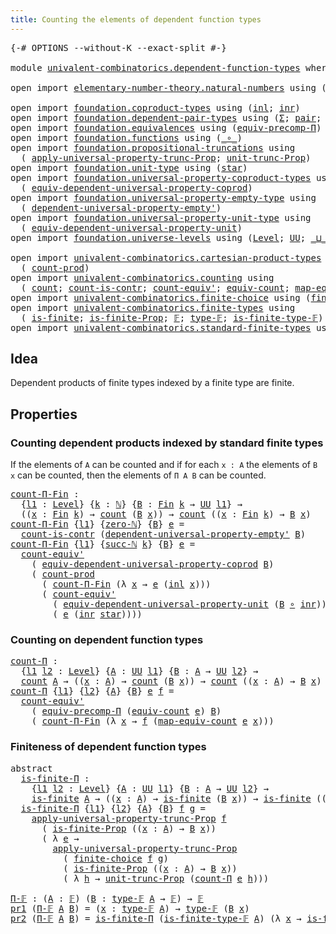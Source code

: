 ```yaml
---
title: Counting the elements of dependent function types
---
```


<pre class="Agda"><a id="75" class="Symbol">{-#</a> <a id="79" class="Keyword">OPTIONS</a> <a id="87" class="Pragma">--without-K</a> <a id="99" class="Pragma">--exact-split</a> <a id="113" class="Symbol">#-}</a>

<a id="118" class="Keyword">module</a> <a id="125" href="univalent-combinatorics.dependent-function-types.html" class="Module">univalent-combinatorics.dependent-function-types</a> <a id="174" class="Keyword">where</a>

<a id="181" class="Keyword">open</a> <a id="186" class="Keyword">import</a> <a id="193" href="elementary-number-theory.natural-numbers.html" class="Module">elementary-number-theory.natural-numbers</a> <a id="234" class="Keyword">using</a> <a id="240" class="Symbol">(</a><a id="241" href="elementary-number-theory.natural-numbers.html#1444" class="Datatype">ℕ</a><a id="242" class="Symbol">;</a> <a id="244" href="elementary-number-theory.natural-numbers.html#1465" class="InductiveConstructor">zero-ℕ</a><a id="250" class="Symbol">;</a> <a id="252" href="elementary-number-theory.natural-numbers.html#1478" class="InductiveConstructor">succ-ℕ</a><a id="258" class="Symbol">)</a>

<a id="261" class="Keyword">open</a> <a id="266" class="Keyword">import</a> <a id="273" href="foundation.coproduct-types.html" class="Module">foundation.coproduct-types</a> <a id="300" class="Keyword">using</a> <a id="306" class="Symbol">(</a><a id="307" href="foundation.coproduct-types.html#1239" class="InductiveConstructor">inl</a><a id="310" class="Symbol">;</a> <a id="312" href="foundation.coproduct-types.html#1262" class="InductiveConstructor">inr</a><a id="315" class="Symbol">)</a>
<a id="317" class="Keyword">open</a> <a id="322" class="Keyword">import</a> <a id="329" href="foundation.dependent-pair-types.html" class="Module">foundation.dependent-pair-types</a> <a id="361" class="Keyword">using</a> <a id="367" class="Symbol">(</a><a id="368" href="foundation-core.dependent-pair-types.html#502" class="Record">Σ</a><a id="369" class="Symbol">;</a> <a id="371" href="foundation-core.dependent-pair-types.html#575" class="InductiveConstructor">pair</a><a id="375" class="Symbol">;</a> <a id="377" href="foundation-core.dependent-pair-types.html#592" class="Field">pr1</a><a id="380" class="Symbol">;</a> <a id="382" href="foundation-core.dependent-pair-types.html#604" class="Field">pr2</a><a id="385" class="Symbol">)</a>
<a id="387" class="Keyword">open</a> <a id="392" class="Keyword">import</a> <a id="399" href="foundation.equivalences.html" class="Module">foundation.equivalences</a> <a id="423" class="Keyword">using</a> <a id="429" class="Symbol">(</a><a id="430" href="foundation.equivalences.html#7302" class="Function">equiv-precomp-Π</a><a id="445" class="Symbol">)</a>
<a id="447" class="Keyword">open</a> <a id="452" class="Keyword">import</a> <a id="459" href="foundation.functions.html" class="Module">foundation.functions</a> <a id="480" class="Keyword">using</a> <a id="486" class="Symbol">(</a><a id="487" href="foundation-core.functions.html#407" class="Function Operator">_∘_</a><a id="490" class="Symbol">)</a>
<a id="492" class="Keyword">open</a> <a id="497" class="Keyword">import</a> <a id="504" href="foundation.propositional-truncations.html" class="Module">foundation.propositional-truncations</a> <a id="541" class="Keyword">using</a>
  <a id="549" class="Symbol">(</a> <a id="551" href="foundation.propositional-truncations.html#5581" class="Function">apply-universal-property-trunc-Prop</a><a id="586" class="Symbol">;</a> <a id="588" href="foundation.propositional-truncations.html#2096" class="Function">unit-trunc-Prop</a><a id="603" class="Symbol">)</a>
<a id="605" class="Keyword">open</a> <a id="610" class="Keyword">import</a> <a id="617" href="foundation.unit-type.html" class="Module">foundation.unit-type</a> <a id="638" class="Keyword">using</a> <a id="644" class="Symbol">(</a><a id="645" href="foundation.unit-type.html#999" class="InductiveConstructor">star</a><a id="649" class="Symbol">)</a>
<a id="651" class="Keyword">open</a> <a id="656" class="Keyword">import</a> <a id="663" href="foundation.universal-property-coproduct-types.html" class="Module">foundation.universal-property-coproduct-types</a> <a id="709" class="Keyword">using</a>
  <a id="717" class="Symbol">(</a> <a id="719" href="foundation.universal-property-coproduct-types.html#1636" class="Function">equiv-dependent-universal-property-coprod</a><a id="760" class="Symbol">)</a>
<a id="762" class="Keyword">open</a> <a id="767" class="Keyword">import</a> <a id="774" href="foundation.universal-property-empty-type.html" class="Module">foundation.universal-property-empty-type</a> <a id="815" class="Keyword">using</a>
  <a id="823" class="Symbol">(</a> <a id="825" href="foundation.universal-property-empty-type.html#2261" class="Function">dependent-universal-property-empty&#39;</a><a id="860" class="Symbol">)</a>
<a id="862" class="Keyword">open</a> <a id="867" class="Keyword">import</a> <a id="874" href="foundation.universal-property-unit-type.html" class="Module">foundation.universal-property-unit-type</a> <a id="914" class="Keyword">using</a>
  <a id="922" class="Symbol">(</a> <a id="924" href="foundation.universal-property-unit-type.html#1728" class="Function">equiv-dependent-universal-property-unit</a><a id="963" class="Symbol">)</a>
<a id="965" class="Keyword">open</a> <a id="970" class="Keyword">import</a> <a id="977" href="foundation.universe-levels.html" class="Module">foundation.universe-levels</a> <a id="1004" class="Keyword">using</a> <a id="1010" class="Symbol">(</a><a id="1011" href="Agda.Primitive.html#597" class="Postulate">Level</a><a id="1016" class="Symbol">;</a> <a id="1018" href="foundation-core.universe-levels.html#222" class="Primitive">UU</a><a id="1020" class="Symbol">;</a> <a id="1022" href="Agda.Primitive.html#810" class="Primitive Operator">_⊔_</a><a id="1025" class="Symbol">)</a>

<a id="1028" class="Keyword">open</a> <a id="1033" class="Keyword">import</a> <a id="1040" href="univalent-combinatorics.cartesian-product-types.html" class="Module">univalent-combinatorics.cartesian-product-types</a> <a id="1088" class="Keyword">using</a>
  <a id="1096" class="Symbol">(</a> <a id="1098" href="univalent-combinatorics.cartesian-product-types.html#3160" class="Function">count-prod</a><a id="1108" class="Symbol">)</a>
<a id="1110" class="Keyword">open</a> <a id="1115" class="Keyword">import</a> <a id="1122" href="univalent-combinatorics.counting.html" class="Module">univalent-combinatorics.counting</a> <a id="1155" class="Keyword">using</a>
  <a id="1163" class="Symbol">(</a> <a id="1165" href="univalent-combinatorics.counting.html#1759" class="Function">count</a><a id="1170" class="Symbol">;</a> <a id="1172" href="univalent-combinatorics.counting.html#4602" class="Function">count-is-contr</a><a id="1186" class="Symbol">;</a> <a id="1188" href="univalent-combinatorics.counting.html#3288" class="Function">count-equiv&#39;</a><a id="1200" class="Symbol">;</a> <a id="1202" href="univalent-combinatorics.counting.html#1956" class="Function">equiv-count</a><a id="1213" class="Symbol">;</a> <a id="1215" href="univalent-combinatorics.counting.html#2030" class="Function">map-equiv-count</a><a id="1230" class="Symbol">)</a>
<a id="1232" class="Keyword">open</a> <a id="1237" class="Keyword">import</a> <a id="1244" href="univalent-combinatorics.finite-choice.html" class="Module">univalent-combinatorics.finite-choice</a> <a id="1282" class="Keyword">using</a> <a id="1288" class="Symbol">(</a><a id="1289" href="univalent-combinatorics.finite-choice.html#3761" class="Function">finite-choice</a><a id="1302" class="Symbol">)</a>
<a id="1304" class="Keyword">open</a> <a id="1309" class="Keyword">import</a> <a id="1316" href="univalent-combinatorics.finite-types.html" class="Module">univalent-combinatorics.finite-types</a> <a id="1353" class="Keyword">using</a>
  <a id="1361" class="Symbol">(</a> <a id="1363" href="univalent-combinatorics.finite-types.html#3715" class="Function">is-finite</a><a id="1372" class="Symbol">;</a> <a id="1374" href="univalent-combinatorics.finite-types.html#3624" class="Function">is-finite-Prop</a><a id="1388" class="Symbol">;</a> <a id="1390" href="univalent-combinatorics.finite-types.html#4106" class="Function">𝔽</a><a id="1391" class="Symbol">;</a> <a id="1393" href="univalent-combinatorics.finite-types.html#4154" class="Function">type-𝔽</a><a id="1399" class="Symbol">;</a> <a id="1401" href="univalent-combinatorics.finite-types.html#4205" class="Function">is-finite-type-𝔽</a><a id="1417" class="Symbol">)</a>
<a id="1419" class="Keyword">open</a> <a id="1424" class="Keyword">import</a> <a id="1431" href="univalent-combinatorics.standard-finite-types.html" class="Module">univalent-combinatorics.standard-finite-types</a> <a id="1477" class="Keyword">using</a> <a id="1483" class="Symbol">(</a><a id="1484" href="univalent-combinatorics.standard-finite-types.html#2085" class="Function">Fin</a><a id="1487" class="Symbol">)</a>
</pre>
## Idea

Dependent products of finite types indexed by a finite type are finite.

## Properties

### Counting dependent products indexed by standard finite types

If the elements of `A` can be counted and if for each `x : A` the elements of `B x` can be counted, then the elements of `Π A B` can be counted.

<pre class="Agda"><a id="count-Π-Fin"></a><a id="1811" href="univalent-combinatorics.dependent-function-types.html#1811" class="Function">count-Π-Fin</a> <a id="1823" class="Symbol">:</a>
  <a id="1827" class="Symbol">{</a><a id="1828" href="univalent-combinatorics.dependent-function-types.html#1828" class="Bound">l1</a> <a id="1831" class="Symbol">:</a> <a id="1833" href="Agda.Primitive.html#597" class="Postulate">Level</a><a id="1838" class="Symbol">}</a> <a id="1840" class="Symbol">{</a><a id="1841" href="univalent-combinatorics.dependent-function-types.html#1841" class="Bound">k</a> <a id="1843" class="Symbol">:</a> <a id="1845" href="elementary-number-theory.natural-numbers.html#1444" class="Datatype">ℕ</a><a id="1846" class="Symbol">}</a> <a id="1848" class="Symbol">{</a><a id="1849" href="univalent-combinatorics.dependent-function-types.html#1849" class="Bound">B</a> <a id="1851" class="Symbol">:</a> <a id="1853" href="univalent-combinatorics.standard-finite-types.html#2085" class="Function">Fin</a> <a id="1857" href="univalent-combinatorics.dependent-function-types.html#1841" class="Bound">k</a> <a id="1859" class="Symbol">→</a> <a id="1861" href="foundation-core.universe-levels.html#222" class="Primitive">UU</a> <a id="1864" href="univalent-combinatorics.dependent-function-types.html#1828" class="Bound">l1</a><a id="1866" class="Symbol">}</a> <a id="1868" class="Symbol">→</a>
  <a id="1872" class="Symbol">((</a><a id="1874" href="univalent-combinatorics.dependent-function-types.html#1874" class="Bound">x</a> <a id="1876" class="Symbol">:</a> <a id="1878" href="univalent-combinatorics.standard-finite-types.html#2085" class="Function">Fin</a> <a id="1882" href="univalent-combinatorics.dependent-function-types.html#1841" class="Bound">k</a><a id="1883" class="Symbol">)</a> <a id="1885" class="Symbol">→</a> <a id="1887" href="univalent-combinatorics.counting.html#1759" class="Function">count</a> <a id="1893" class="Symbol">(</a><a id="1894" href="univalent-combinatorics.dependent-function-types.html#1849" class="Bound">B</a> <a id="1896" href="univalent-combinatorics.dependent-function-types.html#1874" class="Bound">x</a><a id="1897" class="Symbol">))</a> <a id="1900" class="Symbol">→</a> <a id="1902" href="univalent-combinatorics.counting.html#1759" class="Function">count</a> <a id="1908" class="Symbol">((</a><a id="1910" href="univalent-combinatorics.dependent-function-types.html#1910" class="Bound">x</a> <a id="1912" class="Symbol">:</a> <a id="1914" href="univalent-combinatorics.standard-finite-types.html#2085" class="Function">Fin</a> <a id="1918" href="univalent-combinatorics.dependent-function-types.html#1841" class="Bound">k</a><a id="1919" class="Symbol">)</a> <a id="1921" class="Symbol">→</a> <a id="1923" href="univalent-combinatorics.dependent-function-types.html#1849" class="Bound">B</a> <a id="1925" href="univalent-combinatorics.dependent-function-types.html#1910" class="Bound">x</a><a id="1926" class="Symbol">)</a>
<a id="1928" href="univalent-combinatorics.dependent-function-types.html#1811" class="Function">count-Π-Fin</a> <a id="1940" class="Symbol">{</a><a id="1941" href="univalent-combinatorics.dependent-function-types.html#1941" class="Bound">l1</a><a id="1943" class="Symbol">}</a> <a id="1945" class="Symbol">{</a><a id="1946" href="elementary-number-theory.natural-numbers.html#1465" class="InductiveConstructor">zero-ℕ</a><a id="1952" class="Symbol">}</a> <a id="1954" class="Symbol">{</a><a id="1955" href="univalent-combinatorics.dependent-function-types.html#1955" class="Bound">B</a><a id="1956" class="Symbol">}</a> <a id="1958" href="univalent-combinatorics.dependent-function-types.html#1958" class="Bound">e</a> <a id="1960" class="Symbol">=</a>
  <a id="1964" href="univalent-combinatorics.counting.html#4602" class="Function">count-is-contr</a> <a id="1979" class="Symbol">(</a><a id="1980" href="foundation.universal-property-empty-type.html#2261" class="Function">dependent-universal-property-empty&#39;</a> <a id="2016" href="univalent-combinatorics.dependent-function-types.html#1955" class="Bound">B</a><a id="2017" class="Symbol">)</a>
<a id="2019" href="univalent-combinatorics.dependent-function-types.html#1811" class="Function">count-Π-Fin</a> <a id="2031" class="Symbol">{</a><a id="2032" href="univalent-combinatorics.dependent-function-types.html#2032" class="Bound">l1</a><a id="2034" class="Symbol">}</a> <a id="2036" class="Symbol">{</a><a id="2037" href="elementary-number-theory.natural-numbers.html#1478" class="InductiveConstructor">succ-ℕ</a> <a id="2044" href="univalent-combinatorics.dependent-function-types.html#2044" class="Bound">k</a><a id="2045" class="Symbol">}</a> <a id="2047" class="Symbol">{</a><a id="2048" href="univalent-combinatorics.dependent-function-types.html#2048" class="Bound">B</a><a id="2049" class="Symbol">}</a> <a id="2051" href="univalent-combinatorics.dependent-function-types.html#2051" class="Bound">e</a> <a id="2053" class="Symbol">=</a>
  <a id="2057" href="univalent-combinatorics.counting.html#3288" class="Function">count-equiv&#39;</a>
    <a id="2074" class="Symbol">(</a> <a id="2076" href="foundation.universal-property-coproduct-types.html#1636" class="Function">equiv-dependent-universal-property-coprod</a> <a id="2118" href="univalent-combinatorics.dependent-function-types.html#2048" class="Bound">B</a><a id="2119" class="Symbol">)</a>
    <a id="2125" class="Symbol">(</a> <a id="2127" href="univalent-combinatorics.cartesian-product-types.html#3160" class="Function">count-prod</a>
      <a id="2144" class="Symbol">(</a> <a id="2146" href="univalent-combinatorics.dependent-function-types.html#1811" class="Function">count-Π-Fin</a> <a id="2158" class="Symbol">(λ</a> <a id="2161" href="univalent-combinatorics.dependent-function-types.html#2161" class="Bound">x</a> <a id="2163" class="Symbol">→</a> <a id="2165" href="univalent-combinatorics.dependent-function-types.html#2051" class="Bound">e</a> <a id="2167" class="Symbol">(</a><a id="2168" href="foundation.coproduct-types.html#1239" class="InductiveConstructor">inl</a> <a id="2172" href="univalent-combinatorics.dependent-function-types.html#2161" class="Bound">x</a><a id="2173" class="Symbol">)))</a>
      <a id="2183" class="Symbol">(</a> <a id="2185" href="univalent-combinatorics.counting.html#3288" class="Function">count-equiv&#39;</a>
        <a id="2206" class="Symbol">(</a> <a id="2208" href="foundation.universal-property-unit-type.html#1728" class="Function">equiv-dependent-universal-property-unit</a> <a id="2248" class="Symbol">(</a><a id="2249" href="univalent-combinatorics.dependent-function-types.html#2048" class="Bound">B</a> <a id="2251" href="foundation-core.functions.html#407" class="Function Operator">∘</a> <a id="2253" href="foundation.coproduct-types.html#1262" class="InductiveConstructor">inr</a><a id="2256" class="Symbol">))</a>
        <a id="2267" class="Symbol">(</a> <a id="2269" href="univalent-combinatorics.dependent-function-types.html#2051" class="Bound">e</a> <a id="2271" class="Symbol">(</a><a id="2272" href="foundation.coproduct-types.html#1262" class="InductiveConstructor">inr</a> <a id="2276" href="foundation.unit-type.html#999" class="InductiveConstructor">star</a><a id="2280" class="Symbol">))))</a>
</pre>
### Counting on dependent function types

<pre class="Agda"><a id="count-Π"></a><a id="2340" href="univalent-combinatorics.dependent-function-types.html#2340" class="Function">count-Π</a> <a id="2348" class="Symbol">:</a>
  <a id="2352" class="Symbol">{</a><a id="2353" href="univalent-combinatorics.dependent-function-types.html#2353" class="Bound">l1</a> <a id="2356" href="univalent-combinatorics.dependent-function-types.html#2356" class="Bound">l2</a> <a id="2359" class="Symbol">:</a> <a id="2361" href="Agda.Primitive.html#597" class="Postulate">Level</a><a id="2366" class="Symbol">}</a> <a id="2368" class="Symbol">{</a><a id="2369" href="univalent-combinatorics.dependent-function-types.html#2369" class="Bound">A</a> <a id="2371" class="Symbol">:</a> <a id="2373" href="foundation-core.universe-levels.html#222" class="Primitive">UU</a> <a id="2376" href="univalent-combinatorics.dependent-function-types.html#2353" class="Bound">l1</a><a id="2378" class="Symbol">}</a> <a id="2380" class="Symbol">{</a><a id="2381" href="univalent-combinatorics.dependent-function-types.html#2381" class="Bound">B</a> <a id="2383" class="Symbol">:</a> <a id="2385" href="univalent-combinatorics.dependent-function-types.html#2369" class="Bound">A</a> <a id="2387" class="Symbol">→</a> <a id="2389" href="foundation-core.universe-levels.html#222" class="Primitive">UU</a> <a id="2392" href="univalent-combinatorics.dependent-function-types.html#2356" class="Bound">l2</a><a id="2394" class="Symbol">}</a> <a id="2396" class="Symbol">→</a>
  <a id="2400" href="univalent-combinatorics.counting.html#1759" class="Function">count</a> <a id="2406" href="univalent-combinatorics.dependent-function-types.html#2369" class="Bound">A</a> <a id="2408" class="Symbol">→</a> <a id="2410" class="Symbol">((</a><a id="2412" href="univalent-combinatorics.dependent-function-types.html#2412" class="Bound">x</a> <a id="2414" class="Symbol">:</a> <a id="2416" href="univalent-combinatorics.dependent-function-types.html#2369" class="Bound">A</a><a id="2417" class="Symbol">)</a> <a id="2419" class="Symbol">→</a> <a id="2421" href="univalent-combinatorics.counting.html#1759" class="Function">count</a> <a id="2427" class="Symbol">(</a><a id="2428" href="univalent-combinatorics.dependent-function-types.html#2381" class="Bound">B</a> <a id="2430" href="univalent-combinatorics.dependent-function-types.html#2412" class="Bound">x</a><a id="2431" class="Symbol">))</a> <a id="2434" class="Symbol">→</a> <a id="2436" href="univalent-combinatorics.counting.html#1759" class="Function">count</a> <a id="2442" class="Symbol">((</a><a id="2444" href="univalent-combinatorics.dependent-function-types.html#2444" class="Bound">x</a> <a id="2446" class="Symbol">:</a> <a id="2448" href="univalent-combinatorics.dependent-function-types.html#2369" class="Bound">A</a><a id="2449" class="Symbol">)</a> <a id="2451" class="Symbol">→</a> <a id="2453" href="univalent-combinatorics.dependent-function-types.html#2381" class="Bound">B</a> <a id="2455" href="univalent-combinatorics.dependent-function-types.html#2444" class="Bound">x</a><a id="2456" class="Symbol">)</a>
<a id="2458" href="univalent-combinatorics.dependent-function-types.html#2340" class="Function">count-Π</a> <a id="2466" class="Symbol">{</a><a id="2467" href="univalent-combinatorics.dependent-function-types.html#2467" class="Bound">l1</a><a id="2469" class="Symbol">}</a> <a id="2471" class="Symbol">{</a><a id="2472" href="univalent-combinatorics.dependent-function-types.html#2472" class="Bound">l2</a><a id="2474" class="Symbol">}</a> <a id="2476" class="Symbol">{</a><a id="2477" href="univalent-combinatorics.dependent-function-types.html#2477" class="Bound">A</a><a id="2478" class="Symbol">}</a> <a id="2480" class="Symbol">{</a><a id="2481" href="univalent-combinatorics.dependent-function-types.html#2481" class="Bound">B</a><a id="2482" class="Symbol">}</a> <a id="2484" href="univalent-combinatorics.dependent-function-types.html#2484" class="Bound">e</a> <a id="2486" href="univalent-combinatorics.dependent-function-types.html#2486" class="Bound">f</a> <a id="2488" class="Symbol">=</a>
  <a id="2492" href="univalent-combinatorics.counting.html#3288" class="Function">count-equiv&#39;</a>
    <a id="2509" class="Symbol">(</a> <a id="2511" href="foundation.equivalences.html#7302" class="Function">equiv-precomp-Π</a> <a id="2527" class="Symbol">(</a><a id="2528" href="univalent-combinatorics.counting.html#1956" class="Function">equiv-count</a> <a id="2540" href="univalent-combinatorics.dependent-function-types.html#2484" class="Bound">e</a><a id="2541" class="Symbol">)</a> <a id="2543" href="univalent-combinatorics.dependent-function-types.html#2481" class="Bound">B</a><a id="2544" class="Symbol">)</a>
    <a id="2550" class="Symbol">(</a> <a id="2552" href="univalent-combinatorics.dependent-function-types.html#1811" class="Function">count-Π-Fin</a> <a id="2564" class="Symbol">(λ</a> <a id="2567" href="univalent-combinatorics.dependent-function-types.html#2567" class="Bound">x</a> <a id="2569" class="Symbol">→</a> <a id="2571" href="univalent-combinatorics.dependent-function-types.html#2486" class="Bound">f</a> <a id="2573" class="Symbol">(</a><a id="2574" href="univalent-combinatorics.counting.html#2030" class="Function">map-equiv-count</a> <a id="2590" href="univalent-combinatorics.dependent-function-types.html#2484" class="Bound">e</a> <a id="2592" href="univalent-combinatorics.dependent-function-types.html#2567" class="Bound">x</a><a id="2593" class="Symbol">)))</a>
</pre>
### Finiteness of dependent function types

<pre class="Agda"><a id="2654" class="Keyword">abstract</a>
  <a id="is-finite-Π"></a><a id="2665" href="univalent-combinatorics.dependent-function-types.html#2665" class="Function">is-finite-Π</a> <a id="2677" class="Symbol">:</a>
    <a id="2683" class="Symbol">{</a><a id="2684" href="univalent-combinatorics.dependent-function-types.html#2684" class="Bound">l1</a> <a id="2687" href="univalent-combinatorics.dependent-function-types.html#2687" class="Bound">l2</a> <a id="2690" class="Symbol">:</a> <a id="2692" href="Agda.Primitive.html#597" class="Postulate">Level</a><a id="2697" class="Symbol">}</a> <a id="2699" class="Symbol">{</a><a id="2700" href="univalent-combinatorics.dependent-function-types.html#2700" class="Bound">A</a> <a id="2702" class="Symbol">:</a> <a id="2704" href="foundation-core.universe-levels.html#222" class="Primitive">UU</a> <a id="2707" href="univalent-combinatorics.dependent-function-types.html#2684" class="Bound">l1</a><a id="2709" class="Symbol">}</a> <a id="2711" class="Symbol">{</a><a id="2712" href="univalent-combinatorics.dependent-function-types.html#2712" class="Bound">B</a> <a id="2714" class="Symbol">:</a> <a id="2716" href="univalent-combinatorics.dependent-function-types.html#2700" class="Bound">A</a> <a id="2718" class="Symbol">→</a> <a id="2720" href="foundation-core.universe-levels.html#222" class="Primitive">UU</a> <a id="2723" href="univalent-combinatorics.dependent-function-types.html#2687" class="Bound">l2</a><a id="2725" class="Symbol">}</a> <a id="2727" class="Symbol">→</a>
    <a id="2733" href="univalent-combinatorics.finite-types.html#3715" class="Function">is-finite</a> <a id="2743" href="univalent-combinatorics.dependent-function-types.html#2700" class="Bound">A</a> <a id="2745" class="Symbol">→</a> <a id="2747" class="Symbol">((</a><a id="2749" href="univalent-combinatorics.dependent-function-types.html#2749" class="Bound">x</a> <a id="2751" class="Symbol">:</a> <a id="2753" href="univalent-combinatorics.dependent-function-types.html#2700" class="Bound">A</a><a id="2754" class="Symbol">)</a> <a id="2756" class="Symbol">→</a> <a id="2758" href="univalent-combinatorics.finite-types.html#3715" class="Function">is-finite</a> <a id="2768" class="Symbol">(</a><a id="2769" href="univalent-combinatorics.dependent-function-types.html#2712" class="Bound">B</a> <a id="2771" href="univalent-combinatorics.dependent-function-types.html#2749" class="Bound">x</a><a id="2772" class="Symbol">))</a> <a id="2775" class="Symbol">→</a> <a id="2777" href="univalent-combinatorics.finite-types.html#3715" class="Function">is-finite</a> <a id="2787" class="Symbol">((</a><a id="2789" href="univalent-combinatorics.dependent-function-types.html#2789" class="Bound">x</a> <a id="2791" class="Symbol">:</a> <a id="2793" href="univalent-combinatorics.dependent-function-types.html#2700" class="Bound">A</a><a id="2794" class="Symbol">)</a> <a id="2796" class="Symbol">→</a> <a id="2798" href="univalent-combinatorics.dependent-function-types.html#2712" class="Bound">B</a> <a id="2800" href="univalent-combinatorics.dependent-function-types.html#2789" class="Bound">x</a><a id="2801" class="Symbol">)</a>
  <a id="2805" href="univalent-combinatorics.dependent-function-types.html#2665" class="Function">is-finite-Π</a> <a id="2817" class="Symbol">{</a><a id="2818" href="univalent-combinatorics.dependent-function-types.html#2818" class="Bound">l1</a><a id="2820" class="Symbol">}</a> <a id="2822" class="Symbol">{</a><a id="2823" href="univalent-combinatorics.dependent-function-types.html#2823" class="Bound">l2</a><a id="2825" class="Symbol">}</a> <a id="2827" class="Symbol">{</a><a id="2828" href="univalent-combinatorics.dependent-function-types.html#2828" class="Bound">A</a><a id="2829" class="Symbol">}</a> <a id="2831" class="Symbol">{</a><a id="2832" href="univalent-combinatorics.dependent-function-types.html#2832" class="Bound">B</a><a id="2833" class="Symbol">}</a> <a id="2835" href="univalent-combinatorics.dependent-function-types.html#2835" class="Bound">f</a> <a id="2837" href="univalent-combinatorics.dependent-function-types.html#2837" class="Bound">g</a> <a id="2839" class="Symbol">=</a>
    <a id="2845" href="foundation.propositional-truncations.html#5581" class="Function">apply-universal-property-trunc-Prop</a> <a id="2881" href="univalent-combinatorics.dependent-function-types.html#2835" class="Bound">f</a>
      <a id="2889" class="Symbol">(</a> <a id="2891" href="univalent-combinatorics.finite-types.html#3624" class="Function">is-finite-Prop</a> <a id="2906" class="Symbol">((</a><a id="2908" href="univalent-combinatorics.dependent-function-types.html#2908" class="Bound">x</a> <a id="2910" class="Symbol">:</a> <a id="2912" href="univalent-combinatorics.dependent-function-types.html#2828" class="Bound">A</a><a id="2913" class="Symbol">)</a> <a id="2915" class="Symbol">→</a> <a id="2917" href="univalent-combinatorics.dependent-function-types.html#2832" class="Bound">B</a> <a id="2919" href="univalent-combinatorics.dependent-function-types.html#2908" class="Bound">x</a><a id="2920" class="Symbol">))</a>
      <a id="2929" class="Symbol">(</a> <a id="2931" class="Symbol">λ</a> <a id="2933" href="univalent-combinatorics.dependent-function-types.html#2933" class="Bound">e</a> <a id="2935" class="Symbol">→</a>
        <a id="2945" href="foundation.propositional-truncations.html#5581" class="Function">apply-universal-property-trunc-Prop</a>
          <a id="2991" class="Symbol">(</a> <a id="2993" href="univalent-combinatorics.finite-choice.html#3761" class="Function">finite-choice</a> <a id="3007" href="univalent-combinatorics.dependent-function-types.html#2835" class="Bound">f</a> <a id="3009" href="univalent-combinatorics.dependent-function-types.html#2837" class="Bound">g</a><a id="3010" class="Symbol">)</a>
          <a id="3022" class="Symbol">(</a> <a id="3024" href="univalent-combinatorics.finite-types.html#3624" class="Function">is-finite-Prop</a> <a id="3039" class="Symbol">((</a><a id="3041" href="univalent-combinatorics.dependent-function-types.html#3041" class="Bound">x</a> <a id="3043" class="Symbol">:</a> <a id="3045" href="univalent-combinatorics.dependent-function-types.html#2828" class="Bound">A</a><a id="3046" class="Symbol">)</a> <a id="3048" class="Symbol">→</a> <a id="3050" href="univalent-combinatorics.dependent-function-types.html#2832" class="Bound">B</a> <a id="3052" href="univalent-combinatorics.dependent-function-types.html#3041" class="Bound">x</a><a id="3053" class="Symbol">))</a>
          <a id="3066" class="Symbol">(</a> <a id="3068" class="Symbol">λ</a> <a id="3070" href="univalent-combinatorics.dependent-function-types.html#3070" class="Bound">h</a> <a id="3072" class="Symbol">→</a> <a id="3074" href="foundation.propositional-truncations.html#2096" class="Function">unit-trunc-Prop</a> <a id="3090" class="Symbol">(</a><a id="3091" href="univalent-combinatorics.dependent-function-types.html#2340" class="Function">count-Π</a> <a id="3099" href="univalent-combinatorics.dependent-function-types.html#2933" class="Bound">e</a> <a id="3101" href="univalent-combinatorics.dependent-function-types.html#3070" class="Bound">h</a><a id="3102" class="Symbol">)))</a>

<a id="Π-𝔽"></a><a id="3107" href="univalent-combinatorics.dependent-function-types.html#3107" class="Function">Π-𝔽</a> <a id="3111" class="Symbol">:</a> <a id="3113" class="Symbol">(</a><a id="3114" href="univalent-combinatorics.dependent-function-types.html#3114" class="Bound">A</a> <a id="3116" class="Symbol">:</a> <a id="3118" href="univalent-combinatorics.finite-types.html#4106" class="Function">𝔽</a><a id="3119" class="Symbol">)</a> <a id="3121" class="Symbol">(</a><a id="3122" href="univalent-combinatorics.dependent-function-types.html#3122" class="Bound">B</a> <a id="3124" class="Symbol">:</a> <a id="3126" href="univalent-combinatorics.finite-types.html#4154" class="Function">type-𝔽</a> <a id="3133" href="univalent-combinatorics.dependent-function-types.html#3114" class="Bound">A</a> <a id="3135" class="Symbol">→</a> <a id="3137" href="univalent-combinatorics.finite-types.html#4106" class="Function">𝔽</a><a id="3138" class="Symbol">)</a> <a id="3140" class="Symbol">→</a> <a id="3142" href="univalent-combinatorics.finite-types.html#4106" class="Function">𝔽</a>
<a id="3144" href="foundation-core.dependent-pair-types.html#592" class="Field">pr1</a> <a id="3148" class="Symbol">(</a><a id="3149" href="univalent-combinatorics.dependent-function-types.html#3107" class="Function">Π-𝔽</a> <a id="3153" href="univalent-combinatorics.dependent-function-types.html#3153" class="Bound">A</a> <a id="3155" href="univalent-combinatorics.dependent-function-types.html#3155" class="Bound">B</a><a id="3156" class="Symbol">)</a> <a id="3158" class="Symbol">=</a> <a id="3160" class="Symbol">(</a><a id="3161" href="univalent-combinatorics.dependent-function-types.html#3161" class="Bound">x</a> <a id="3163" class="Symbol">:</a> <a id="3165" href="univalent-combinatorics.finite-types.html#4154" class="Function">type-𝔽</a> <a id="3172" href="univalent-combinatorics.dependent-function-types.html#3153" class="Bound">A</a><a id="3173" class="Symbol">)</a> <a id="3175" class="Symbol">→</a> <a id="3177" href="univalent-combinatorics.finite-types.html#4154" class="Function">type-𝔽</a> <a id="3184" class="Symbol">(</a><a id="3185" href="univalent-combinatorics.dependent-function-types.html#3155" class="Bound">B</a> <a id="3187" href="univalent-combinatorics.dependent-function-types.html#3161" class="Bound">x</a><a id="3188" class="Symbol">)</a>
<a id="3190" href="foundation-core.dependent-pair-types.html#604" class="Field">pr2</a> <a id="3194" class="Symbol">(</a><a id="3195" href="univalent-combinatorics.dependent-function-types.html#3107" class="Function">Π-𝔽</a> <a id="3199" href="univalent-combinatorics.dependent-function-types.html#3199" class="Bound">A</a> <a id="3201" href="univalent-combinatorics.dependent-function-types.html#3201" class="Bound">B</a><a id="3202" class="Symbol">)</a> <a id="3204" class="Symbol">=</a> <a id="3206" href="univalent-combinatorics.dependent-function-types.html#2665" class="Function">is-finite-Π</a> <a id="3218" class="Symbol">(</a><a id="3219" href="univalent-combinatorics.finite-types.html#4205" class="Function">is-finite-type-𝔽</a> <a id="3236" href="univalent-combinatorics.dependent-function-types.html#3199" class="Bound">A</a><a id="3237" class="Symbol">)</a> <a id="3239" class="Symbol">(λ</a> <a id="3242" href="univalent-combinatorics.dependent-function-types.html#3242" class="Bound">x</a> <a id="3244" class="Symbol">→</a> <a id="3246" href="univalent-combinatorics.finite-types.html#4205" class="Function">is-finite-type-𝔽</a> <a id="3263" class="Symbol">(</a><a id="3264" href="univalent-combinatorics.dependent-function-types.html#3201" class="Bound">B</a> <a id="3266" href="univalent-combinatorics.dependent-function-types.html#3242" class="Bound">x</a><a id="3267" class="Symbol">))</a>
</pre>
